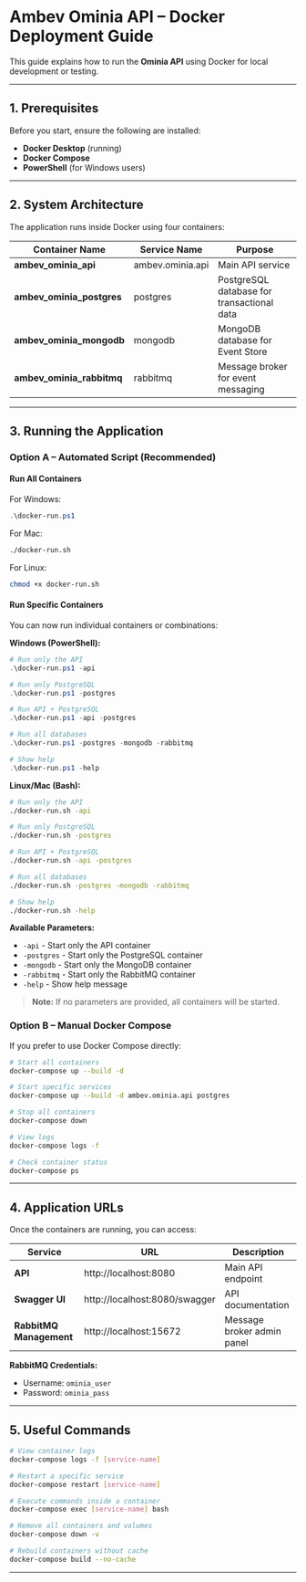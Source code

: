 # Ambev Ominia API – Docker Deployment Guide

This guide explains how to run the **Ominia API** using Docker for local development or testing.

---

## 1. Prerequisites

Before you start, ensure the following are installed:

* **Docker Desktop** (running)
* **Docker Compose**
* **PowerShell** (for Windows users)

---

## 2. System Architecture

The application runs inside Docker using four containers:

| Container Name         | Service Name       | Purpose                                    |
| ---------------------- | ------------------ |--------------------------------------------|
| **ambev_ominia_api**   | ambev.ominia.api   | Main API service                           |
| **ambev_ominia_postgres** | postgres        | PostgreSQL database for transactional data |
| **ambev_ominia_mongodb**  | mongodb         | MongoDB database for Event Store           |
| **ambev_ominia_rabbitmq** | rabbitmq        | Message broker for event messaging         |

---

## 3. Running the Application

### Option A – Automated Script (Recommended)

#### Run All Containers

For Windows:
```powershell
.\docker-run.ps1
```

For Mac:
```bash
./docker-run.sh
```

For Linux:
```bash
chmod +x docker-run.sh
```

#### Run Specific Containers

You can now run individual containers or combinations:

**Windows (PowerShell):**
```powershell
# Run only the API
.\docker-run.ps1 -api

# Run only PostgreSQL
.\docker-run.ps1 -postgres

# Run API + PostgreSQL
.\docker-run.ps1 -api -postgres

# Run all databases
.\docker-run.ps1 -postgres -mongodb -rabbitmq

# Show help
.\docker-run.ps1 -help
```

**Linux/Mac (Bash):**
```bash
# Run only the API
./docker-run.sh -api

# Run only PostgreSQL
./docker-run.sh -postgres

# Run API + PostgreSQL
./docker-run.sh -api -postgres

# Run all databases
./docker-run.sh -postgres -mongodb -rabbitmq

# Show help
./docker-run.sh -help
```

**Available Parameters:**
- `-api` - Start only the API container
- `-postgres` - Start only the PostgreSQL container
- `-mongodb` - Start only the MongoDB container
- `-rabbitmq` - Start only the RabbitMQ container
- `-help` - Show help message

> **Note:** If no parameters are provided, all containers will be started.

### Option B – Manual Docker Compose

If you prefer to use Docker Compose directly:

```bash
# Start all containers
docker-compose up --build -d

# Start specific services
docker-compose up --build -d ambev.ominia.api postgres

# Stop all containers
docker-compose down

# View logs
docker-compose logs -f

# Check container status
docker-compose ps
```

---

## 4. Application URLs

Once the containers are running, you can access:

| Service | URL | Description |
|---------|-----|-------------|
| **API** | http://localhost:8080 | Main API endpoint |
| **Swagger UI** | http://localhost:8080/swagger | API documentation |
| **RabbitMQ Management** | http://localhost:15672 | Message broker admin panel |

**RabbitMQ Credentials:**
- Username: `ominia_user`
- Password: `ominia_pass`

---

## 5. Useful Commands

```bash
# View container logs
docker-compose logs -f [service-name]

# Restart a specific service
docker-compose restart [service-name]

# Execute commands inside a container
docker-compose exec [service-name] bash

# Remove all containers and volumes
docker-compose down -v

# Rebuild containers without cache
docker-compose build --no-cache
```

---
